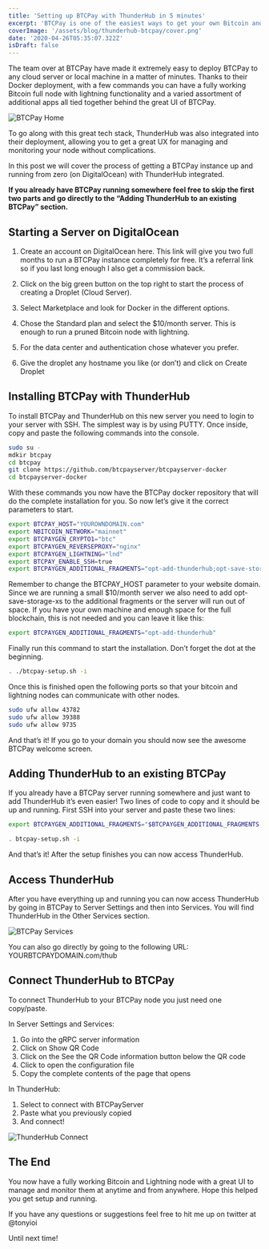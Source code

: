 ```yaml
---
title: 'Setting up BTCPay with ThunderHub in 5 minutes'
excerpt: 'BTCPay is one of the easiest ways to get your own Bitcoin and Lightning node running. Now with the ThunderHub integration you can quickly manage your nodes with a great UX.'
coverImage: '/assets/blog/thunderhub-btcpay/cover.png'
date: '2020-04-26T05:35:07.322Z'
isDraft: false
---
```


The team over at BTCPay have made it extremely easy to deploy BTCPay to any cloud server or local machine in a matter of minutes. Thanks to their Docker deployment, with a few commands you can have a fully working Bitcoin full node with lightning functionality and a varied assortment of additional apps all tied together behind the great UI of BTCPay.

![BTCPay Home](/assets/blog/thunderhub-btcpay/1.png)

To go along with this great tech stack, ThunderHub was also integrated into their deployment, allowing you to get a great UX for managing and monitoring your node without complications.

In this post we will cover the process of getting a BTCPay instance up and running from zero (on DigitalOcean) with ThunderHub integrated.

**If you already have BTCPay running somewhere feel free to skip the first two parts and go directly to the “Adding ThunderHub to an existing BTCPay” section.**

## Starting a Server on DigitalOcean

1. Create an account on DigitalOcean here. This link will give you two full months to run a BTCPay instance completely for free. It’s a referral link so if you last long enough I also get a commission back.

2. Click on the big green button on the top right to start the process of creating a Droplet (Cloud Server).

3. Select Marketplace and look for Docker in the different options.

4. Chose the Standard plan and select the \$10/month server. This is enough to run a pruned Bitcoin node with lightning.

5. For the data center and authentication chose whatever you prefer.

6. Give the droplet any hostname you like (or don’t) and click on Create Droplet

## Installing BTCPay with ThunderHub

To install BTCPay and ThunderHub on this new server you need to login to your server with SSH. The simplest way is by using PUTTY. Once inside, copy and paste the following commands into the console.

```bash
sudo su -
mdkir btcpay
cd btcpay
git clone https://github.com/btcpayserver/btcpayserver-docker
cd btcpayserver-docker
```

With these commands you now have the BTCPay docker repository that will do the complete installation for you. So now let’s give it the correct parameters to start.

```bash
export BTCPAY_HOST="YOUROWNDOMAIN.com"
export NBITCOIN_NETWORK="mainnet"
export BTCPAYGEN_CRYPTO1="btc"
export BTCPAYGEN_REVERSEPROXY="nginx"
export BTCPAYGEN_LIGHTNING="lnd"
export BTCPAY_ENABLE_SSH=true
export BTCPAYGEN_ADDITIONAL_FRAGMENTS="opt-add-thunderhub;opt-save-storage-xs"
```

Remember to change the BTCPAY_HOST parameter to your website domain. Since we are running a small \$10/month server we also need to add opt-save-storage-xs to the additional fragments or the server will run out of space. If you have your own machine and enough space for the full blockchain, this is not needed and you can leave it like this:

```bash
export BTCPAYGEN_ADDITIONAL_FRAGMENTS="opt-add-thunderhub"
```

Finally run this command to start the installation. Don’t forget the dot at the beginning.

```bash
. ./btcpay-setup.sh -i
```

Once this is finished open the following ports so that your bitcoin and lightning nodes can communicate with other nodes.

```bash
sudo ufw allow 43782
sudo ufw allow 39388
sudo ufw allow 9735
```

And that’s it! If you go to your domain you should now see the awesome BTCPay welcome screen.

## Adding ThunderHub to an existing BTCPay

If you already have a BTCPay server running somewhere and just want to add ThunderHub it’s even easier! Two lines of code to copy and it should be up and running. First SSH into your server and paste these two lines:

```bash
export BTCPAYGEN_ADDITIONAL_FRAGMENTS="$BTCPAYGEN_ADDITIONAL_FRAGMENTS;opt-add-thunderhub"

. btcpay-setup.sh -i
```

And that’s it! After the setup finishes you can now access ThunderHub.

## Access ThunderHub

After you have everything up and running you can now access ThunderHub by going in BTCPay to Server Settings and then into Services. You will find ThunderHub in the Other Services section.

![BTCPay Services](/assets/blog/thunderhub-btcpay/2.png)

You can also go directly by going to the following URL: YOURBTCPAYDOMAIN.com/thub

## Connect ThunderHub to BTCPay

To connect ThunderHub to your BTCPay node you just need one copy/paste.

In Server Settings and Services:

1. Go into the gRPC server information
2. Click on Show QR Code
3. Click on the See the QR Code information button below the QR code
4. Click to open the configuration file
5. Copy the complete contents of the page that opens

In ThunderHub:

1. Select to connect with BTCPayServer
2. Paste what you previously copied
3. And connect!

![ThunderHub Connect](/assets/blog/thunderhub-btcpay/3.png)

## The End

You now have a fully working Bitcoin and Lightning node with a great UI to manage and monitor them at anytime and from anywhere.
Hope this helped you get setup and running.

If you have any questions or suggestions feel free to hit me up on twitter at @tonyioi

Until next time!
